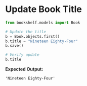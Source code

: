 # Update Book Title

```python
from bookshelf.models import Book

# Update the title
b = Book.objects.first()
b.title = "Nineteen Eighty-Four"
b.save()

# Verify update
b.title
```

**Expected Output:**
```
'Nineteen Eighty-Four'
```
